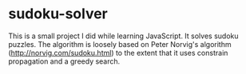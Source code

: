# sudoku-solver
This is a small project I did while learning JavaScript. It solves sudoku puzzles. The algorithm is loosely based on Peter Norvig's algorithm (http://norvig.com/sudoku.html) to the extent that it uses constrain propagation and a greedy search.
